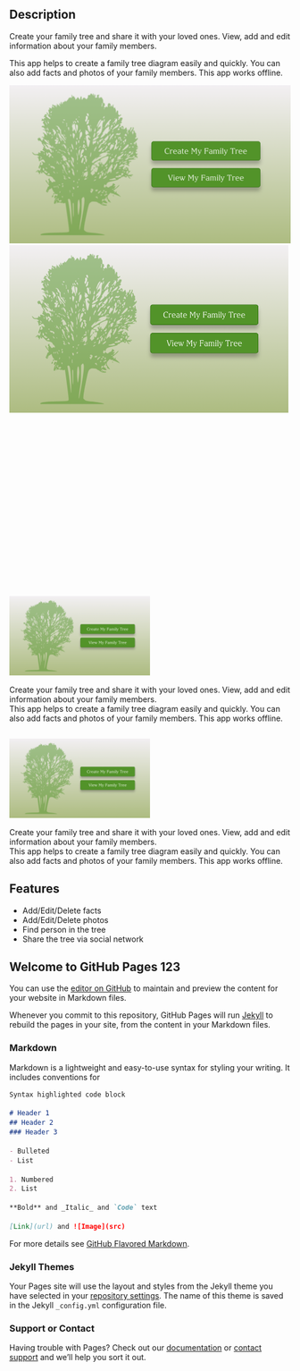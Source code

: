 ## Description

Create your family tree and share it with your loved ones. View, add and edit information about your family members.

This app helps to create a family tree diagram easily and quickly. You can also add facts and photos of your family members. This app works offline.

<img src="1.png" alt="" class="inline"/>

<div style="width: 1000px; height: 600px;">
    <img src="1.png" width="50%" height="50%">
</div>

<div>
    <p style="float: left;"><img src="1.png" width="50%" height="50%"></p>
    <p>Create your family tree and share it with your loved ones. View, add and edit information about your family members.<br/>This app helps to create a family tree diagram easily and quickly. You can also add facts and photos of your family members. This app works offline.</p>
</div>
<div style="clear: left;">
    <p style="float: left;"><img src="1.png" width="50%" height="50%"></p>
    <p>Create your family tree and share it with your loved ones. View, add and edit information about your family members.<br/>This app helps to create a family tree diagram easily and quickly. You can also add facts and photos of your family members. This app works offline.</p>
</div>

## Features

- Add/Edit/Delete facts
- Add/Edit/Delete photos
- Find person in the tree
- Share the tree via social network

## Welcome to GitHub Pages 123

You can use the [editor on GitHub](https://github.com/aniavagyanv/My-Family-Tree-Creator/edit/main/README.md) to maintain and preview the content for your website in Markdown files.

Whenever you commit to this repository, GitHub Pages will run [Jekyll](https://jekyllrb.com/) to rebuild the pages in your site, from the content in your Markdown files.

### Markdown

Markdown is a lightweight and easy-to-use syntax for styling your writing. It includes conventions for

```markdown
Syntax highlighted code block

# Header 1
## Header 2
### Header 3

- Bulleted
- List

1. Numbered
2. List

**Bold** and _Italic_ and `Code` text

[Link](url) and ![Image](src)
```

For more details see [GitHub Flavored Markdown](https://guides.github.com/features/mastering-markdown/).

### Jekyll Themes

Your Pages site will use the layout and styles from the Jekyll theme you have selected in your [repository settings](https://github.com/aniavagyanv/My-Family-Tree-Creator/settings). The name of this theme is saved in the Jekyll `_config.yml` configuration file.

### Support or Contact  

Having trouble with Pages? Check out our [documentation](https://docs.github.com/categories/github-pages-basics/) or [contact support](https://support.github.com/contact) and we’ll help you sort it out.
